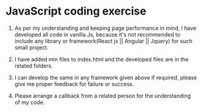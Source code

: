 # JavaScript coding exercise

1. As per my understanding and keeping page performance in mind, I have developed all code in vanilla Js, because it's not recommended to include any library or framework(React js || Angular || Jquery) for such small project.

2. I have added min files to index.html and the developed files are in the related folders.

3. I can develop the same in any framework given above if required, please give me proper feedback for failure or success.

4. Please arrange a callback from a related person for the understanding of my code.